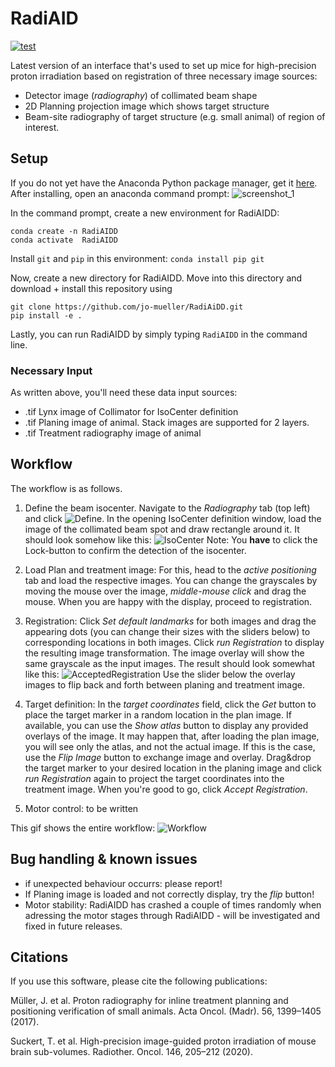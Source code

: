 # RadiAID
[![test](https://github.com/jo-mueller/RadiAiDD/actions/workflows/test.yml/badge.svg)](https://github.com/jo-mueller/RadiAiDD/actions/workflows/test.yml)

Latest version of an interface that's used to set up mice for high-precision proton irradiation based on registration of three necessary image sources:
- Detector image (*radiography*) of collimated beam shape
- 2D Planning projection image which shows target structure
- Beam-site radiography of target structure (e.g. small animal) of region of interest.

## Setup

If you do not yet have the Anaconda Python package manager, get it [here](https://www.anaconda.com/products/individual). After installing, open an anaconda command prompt:
![screenshot_1](https://user-images.githubusercontent.com/38459088/143623993-f3cb9842-c067-47f4-acfa-5fbbf9d25dcb.png)

In the command prompt, create a new environment for RadiAIDD:
```
conda create -n RadiAIDD
conda activate  RadiAIDD
```

Install `git` and `pip` in this environment:
```conda install pip git```

Now, create a new directory for RadiAIDD. Move into this directory and download + install this repository using
```
git clone https://github.com/jo-mueller/RadiAiDD.git
pip install -e .
```

Lastly, you can run RadiAIDD by simply typing `RadiAIDD`  in the command line.

### Necessary Input
As written above, you'll need these data input sources:
* .tif Lynx image of Collimator for IsoCenter definition
* .tif Planing image of animal. Stack images are supported for 2 layers.
* .tif Treatment radiography image of animal

## Workflow
The workflow is as follows.

1. Define the beam isocenter. Navigate to the *Radiography* tab (top left) and click ![Define](/imgs/Define_button.PNG). In the opening IsoCenter definition window, load the image of the collimated beam spot and draw rectangle around it. It should look somehow like this:
![IsoCenter](/imgs/IsoCenter.PNG)
Note: You **have** to click the Lock-button to confirm the detection of the isocenter.

2. Load Plan and treatment image: For this, head to the *active positioning* tab and load the respective images. You can change the grayscales by moving the mouse over the image, *middle-mouse click* and drag the mouse. When you are happy with the display, proceed to registration.
3. Registration: Click *Set default landmarks* for both images and drag the appearing dots (you can change their sizes with the sliders below) to corresponding locations in both images. Click *run Registration* to display the resulting image transformation. The image overlay will show the same grayscale as the input images. The result should look somewhat like this:
![AcceptedRegistration](/imgs/Accepted_registration.PNG)
Use the slider below the overlay images to flip back and forth between planing and treatment image.

4. Target definition: In the *target coordinates* field, click the *Get* button to place the target marker in a random location in the plan image. If available, you can use the *Show atlas* button to display any provided overlays of the image. It may happen that, after loading the plan image, you will see only the atlas, and not the actual image. If this is the case, use the *Flip Image* button to exchange image and overlay. Drag&drop the target marker to your desired location in the planing image and click *run Registration* again to project the target coordinates into the treatment image. When you're good to go, click *Accept Registration*. 

5. Motor control: to be written

This gif shows the entire workflow: ![Workflow](/imgs/Workflow.gif)

## Bug handling & known issues
* if unexpected behaviour occurrs: please report!
* If Planing image is loaded and not correctly display, try the *flip* button!
* Motor stability: RadiAIDD has crashed a couple of times randomly when adressing the motor stages through RadiAIDD - will be investigated and fixed in future releases.

## Citations
If you use this software, please cite the following publications:

Müller, J. et al. Proton radiography for inline treatment planning and positioning verification of small animals. Acta Oncol. (Madr). 56, 1399–1405 (2017).

Suckert, T. et al. High-precision image-guided proton irradiation of mouse brain sub-volumes. Radiother. Oncol. 146, 205–212 (2020).
